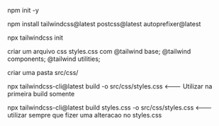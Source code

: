 npm init -y

npm install tailwindcss@latest postcss@latest autoprefixer@latest

npx tailwindcss init

criar um arquivo css styles.css com @tailwind base; @tailwind components; @tailwind utilities;

criar uma pasta src/css/

npx tailwindcss-cli@latest build -o src/css/styles.css <--- Utilizar na primeira build somente

npx tailwindcss-cli@latest build styles.css -o src/css/styles.css <--- utilizar sempre que fizer uma alteracao no styles.css
